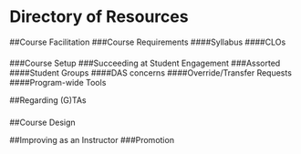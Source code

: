 # Directory of Resources

##Course Facilitation
###Course Requirements
####Syllabus
####CLOs
####
###Course Setup
###Succeeding at Student Engagement
###Assorted
####Student Groups
####DAS concerns
####Override/Transfer Requests
####Program-wide Tools

##Regarding (G)TAs
###

##Course Design

##Improving as an Instructor
###Promotion
